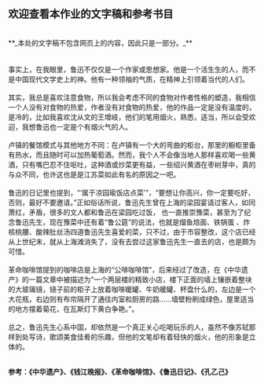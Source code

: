 ## 欢迎查看本作业的文字稿和参考书目
<br>
**_本处的文字稿不包含网页上的内容，因此只是一部分。_**
<br><br><br>
事实上，在我眼里，鲁迅不仅仅是一个作家或思想家。他是一个活生生的人，而不是中国现代文学史上的神。他有一种领袖的气质，在精神上引领着当代的人们。
<br><br>
其实，我总是喜欢注意食物，所以我会考虑不同的食物对作者性格的塑造，我相信一个人没有对食物的热爱，作者没有对食物的热爱，他的作品一定是没有温度的，是冷的，比如我喜欢沈从文的王增岐，他们的笔用烟火，熟悉，适当，所以会受欢迎，我想鲁迅也一定是个有烟火气的人。
<br><br>
卢镇的餐馆模式与其他地方不同：在卢镇有一个大的弯曲的柜台，那里的橱柜里备有热水，而且随时可以加热葡萄酒。然而，我个人不会像当地人那样喜欢喝一些黄酒，只有嘴巴忍不住呕吐，这种酒或炒菜更有益，一些绍兴黄酒在枣树芽中，真的与众不同，也许这也是是江苏菜如此有名的原因之一吧。
<br><br>
鲁迅的日记里也提到，“‘属于凉园瑜饭店点菜’”，“要想让你高兴，你一定要吃好，否则，最好不要邀请。”正如俗话所说，鲁迅先生曾在上海的梁园宴请过客人，如同萧红，矛盾，很多的文人都和鲁迅在梁园吃过饭， 也一直推崇豫菜，甚至为了纪念鲁迅先生，现在豫菜中还有着“鲁公筵”的说法，也就是熘鱼焙面、铁锅蛋 、炸核桃腰、酸辣肚丝汤四道鲁迅先生喜爱的菜，只不过，由于市容整改，这个店已经从上世纪末，就从上海滩消失了，没有去尝过这家鲁迅先生一直去的店，也是颇为可惜。
<br><br>
革命咖啡馆提到的咖啡店是上海的“公啡咖啡馆”，后来经过了改造，在《中华遗产》的一篇文章中被描述为“一个两层楼的精致小店，楼下正面的墙上镶嵌着整块的大玻璃镜，镜子前的柜子上放着咖啡暖罐、牛奶暖罐、杯盘什么的，左边是一个大花瓶，右边则有布帘隔开了通往内室和厨房的路……墙壁粉刷成绿色，屋里适当的地方摆着菊花，在瓦斯灯下黄白争艳。”。
<br><br>
总之，鲁迅先生心系中国，却依然是一个真正关心吃喝玩乐的人，虽然不像苏轼那样到处写诗，歌颂美食佳肴的乐趣，但他的文笔却有着轻快的烟火，他的形象是立体的。
<br><br>


**参考：《中华遗产》、《钱江晚报》、《革命咖啡馆》、《鲁迅日记》、《孔乙己》**
